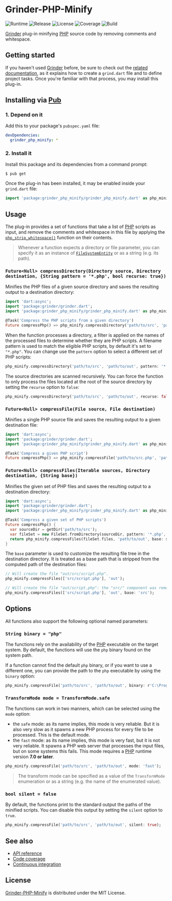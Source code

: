 # Grinder-PHP-Minify
![Runtime](https://img.shields.io/badge/dart-%3E%3D1.24-brightgreen.svg) ![Release](https://img.shields.io/pub/v/grinder_php_minify.svg) ![License](https://img.shields.io/badge/license-MIT-blue.svg) ![Coverage](https://coveralls.io/repos/github/cedx/grinder-php-minify/badge.svg) ![Build](https://travis-ci.com/cedx/grinder-php-minify.svg)

[Grinder](https://google.github.io/grinder.dart) plug-in minifying [PHP](https://secure.php.net) source code by removing comments and whitespace.

## Getting started
If you haven't used [Grinder](https://github.com/google/grinder.dart) before, be sure to check out the [related documentation](https://google.github.io/grinder.dart), as it explains how to create a `grind.dart` file and to define project tasks. Once you're familiar with that process, you may install this plug-in.

## Installing via [Pub](https://pub.dartlang.org)

### 1. Depend on it
Add this to your package's `pubspec.yaml` file:

```yaml
devDpendencies:
  grinder_php_minify: *
```

### 2. Install it
Install this package and its dependencies from a command prompt:

```shell
$ pub get
```

Once the plug-in has been installed, it may be enabled inside your `grind.dart` file:

```dart
import 'package:grinder_php_minify/grinder_php_minify.dart' as php_minify;
```

## Usage
The plug-in provides a set of functions that take a list of [PHP](https://secure.php.net) scripts as input, and remove the comments and whitespace in this file by applying the [`php_strip_whitespace()`](https://secure.php.net/manual/en/function.php-strip-whitespace.php) function on their contents.

> Whenever a function expects a directory or file parameter, you can specify it as an instance of [`FileSystemEntity`](https://api.dartlang.org/stable/1.24.2/dart-io/FileSystemEntity-class.html) or as a string (e.g. its path).

### `Future<Null> compressDirectory(Directory source, Directory destination, {String pattern = '*.php', bool recurse: true})`
Minifies the PHP files of a given source directory and saves the resulting output to a destination directory:

```dart
import 'dart:async';
import 'package:grinder/grinder.dart';
import 'package:grinder_php_minify/grinder_php_minify.dart' as php_minify;

@Task('Compress the PHP scripts from a given directory')
Future compressPhp() => php_minify.compressDirectory('path/to/src', 'path/to/out');
```

When the function processes a directory, a filter is applied on the names of the processed files to determine whether they are PHP scripts. A filename pattern is used to match the eligible PHP scripts, by default it's set to `"*.php"`. You can change use the `pattern` option to select a different set of PHP scripts:

```dart
php_minify.compressDirectory('path/to/src', 'path/to/out', pattern: '*.inc.php7');
```

The source directories are scanned recursively. You can force the function to only process the files located at the root of the source directory by setting the `recurse` option to `false`:

```dart
php_minify.compressDirectory('path/to/src', 'path/to/out', recurse: false);
```

### `Future<Null> compressFile(File source, File destination)`
Minifies a single PHP source file and saves the resulting output to a given destination file:

```dart
import 'dart:async';
import 'package:grinder/grinder.dart';
import 'package:grinder_php_minify/grinder_php_minify.dart' as php_minify;

@Task('Compress a given PHP script')
Future compressPhp() => php_minify.compressFile('path/to/src.php', 'path/to/out.php');
```

### `Future<Null> compressFiles(Iterable sources, Directory destination, {String base})`
Minifies the given set of PHP files and saves the resulting output to a destination directory:

```dart
import 'dart:async';
import 'package:grinder/grinder.dart';
import 'package:grinder_php_minify/grinder_php_minify.dart' as php_minify;

@Task('Compress a given set of PHP scripts')
Future compressPhp() {
  var sourceDir = getDir('path/to/src');
  var fileSet = new FileSet.fromDirectory(sourceDir, pattern: '*.php', recurse: true);
  return php_minify.compressFiles(fileSet.files, 'path/to/out', base: sourceDir.path);
}
```

The `base` parameter is used to customize the resulting file tree in the destination directory.
It is treated as a base path that is stripped from the computed path of the destination files:

```dart
// Will create the file "out/src/script.php".
php_minify.compressFiles(['src/script.php'], 'out');

// Will create the file "out/script.php": the "src/" component was removed.
php_minify.compressFiles(['src/script.php'], 'out', base: 'src');
```

## Options
All functions also support the following optional named parameters:

### `String binary = "php"`
The functions rely on the availability of the [PHP](https://secure.php.net) executable on the target system. By default, the functions will use the `php` binary found on the system path.

If a function cannot find the default `php` binary, or if you want to use a different one, you can provide the path to the `php` executable by using the `binary` option:

```dart
php_minify.compressFile('path/to/src', 'path/to/out', binary: r'C:\Program Files\PHP\php.exe');
```

### `TransformMode mode = TransformMode.safe`
The functions can work in two manners, which can be selected using the `mode` option:

- the `safe` mode: as its name implies, this mode is very reliable. But it is also very slow as it spawns a new PHP process for every file to be processed. This is the default mode.
- the `fast` mode: as its name implies, this mode is very fast, but it is not very reliable. It spawns a PHP web server that processes the input files, but on some systems this fails. This mode requires a [PHP](https://secure.php.net) runtime version **7.0 or later**.

```dart
php_minify.compressFile('path/to/src', 'path/to/out', mode: 'fast');
```

> The transform mode can be specified as a value of the `TransformMode` enumeration or as a string (e.g. the name of the enumerated value).

### `bool silent = false`
By default, the functions print to the standard output the paths of the minified scripts. You can disable this output by setting the `silent` option to `true`.

```dart
php_minify.compressFile('path/to/src', 'path/to/out', silent: true);
```

## See also
- [API reference](https://dev.belin.io/grinder-php-minify)
- [Code coverage](https://coveralls.io/github/cedx/grinder-php-minify)
- [Continuous integration](https://travis-ci.com/cedx/grinder-php-minify)

## License
[Grinder-PHP-Minify](https://github.com/cedx/grinder-php-minify) is distributed under the MIT License.
